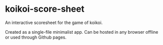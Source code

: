# koikoi-score-sheet
An interactive scoresheet for the game of koikoi.

Created as a single-file minimalist app. Can be hosted in any browser offline or used through Github pages.
